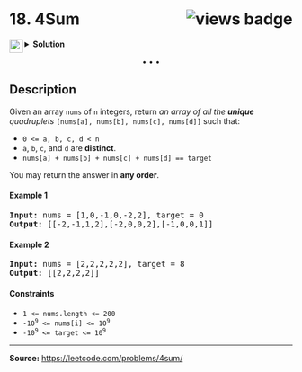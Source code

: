 <h1>
18. 4Sum
<img src="https://tinyurl.com/ydave9ev" align="right" alt="views badge">
</h1>

<details>
<summary>
    <img src="https://git.io/JDE5D" height="24" align="left" alt="swift">
    <b>Solution</b>
</summary>

<br/>

```swift
class Solution {
    func fourSum(_ nums: [Int], _ target: Int) -> [[Int]] {
        let len = nums.count
        guard len >= 4 else { return [] }
        
        var result = [[Int]]()
        let sort = nums.sorted()
        
        for a in 0..<(len - 1) where a == 0 || sort[a] != sort[a-1] {
            for b in (a + 1)..<len where b == a + 1 || sort[b] != sort[b-1] {
                var c = b + 1, d = len - 1
                while c < d {
                    let val = (a: sort[a], b: sort[b], c: sort[c], d: sort[d])
                    let sum = (val.a + val.b + val.c + val.d)
                    if sum == target { result.append([val.a,val.b,val.c,val.d]) }
                    if sum < target {
                        while sort[c] == val.c, c < d { c += 1 }
                    } else {
                        while sort[d] == val.d, d > b { d -= 1 }
                    }
                }
            }
        }
        return result
    }
}
```

<p>
<a href="https://gist.github.com/asahiocean/40a69bd76ad1e38384d1cb63a2c0ba4c">
<img src="https://git.io/JDNlC" alt="GitHub Gist" height="18" align="center">
</a>
<a href="https://leetcode.com/problems/4sum/discuss/1328067/">
<img src="https://git.io/JDSVA" alt="LeetCode Discuss" height="28" align="right">
</a>
</p>
    
</details>

<p align="center">• • •</p>

<h2>Description</h2>

<p>
Given an array <code>nums</code> of <code>n</code> integers, return <em>an array of all the <b>unique</b> quadruplets</em> <code>[nums[a], nums[b], nums[c], nums[d]]</code> such that:

<ul>
<li><code>0 <= a, b, c, d < n</code></li>
<li><code>a</code>, <code>b</code>, <code>c</code>, and <code>d</code> are <b>distinct</b>.</li>
<li><code>nums[a] + nums[b] + nums[c] + nums[d] == target</code></li>
</ul>

You may return the answer in <b>any order</b>.
</p>

<h4>Example 1</h4>

<pre>
<b>Input:</b> nums = [1,0,-1,0,-2,2], target = 0
<b>Output:</b> [[-2,-1,1,2],[-2,0,0,2],[-1,0,0,1]]
</pre>

<h4>Example 2</h4>

<pre>
<b>Input:</b> nums = [2,2,2,2,2], target = 8
<b>Output:</b> [[2,2,2,2]]
</pre>

<h4>Constraints</h4>

<ul>
<li><code>1 <= nums.length <= 200</code></li>
<li><code>-10<sup>9</sup> <= nums[i] <= 10<sup>9</sup></code></li>
<li><code>-10<sup>9</sup> <= target <= 10<sup>9</sup></code></li>
</ul>

<hr>

<b>Source:</b> https://leetcode.com/problems/4sum/